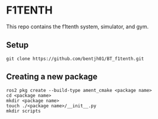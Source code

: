 # F1TENTH
This repo contains the f1tenth system, simulator, and gym. 
## Setup
```
git clone https://github.com/bentjh01/BT_f1tenth.git
```
## Creating a new package
```
ros2 pkg create --build-type ament_cmake <package name>
cd <package name>
mkdir <package name>
touch ./<package name>/__init__.py
mkdir scripts
```
